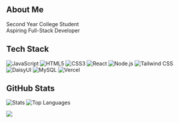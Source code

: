 ## About Me
Second Year College Student  
Aspiring Full-Stack Developer

## Tech Stack
![JavaScript](https://img.shields.io/badge/JavaScript-F7DF1E?style=flat&logo=javascript&logoColor=black)
![HTML5](https://img.shields.io/badge/HTML5-E34F26?style=flat&logo=html5&logoColor=white)
![CSS3](https://img.shields.io/badge/CSS3-1572B6?style=flat&logo=css3&logoColor=white)
![React](https://img.shields.io/badge/React-20232A?style=flat&logo=react&logoColor=61DAFB)
![Node.js](https://img.shields.io/badge/Node.js-6DA55F?style=flat&logo=node.js&logoColor=white)
![Tailwind CSS](https://img.shields.io/badge/Tailwind_CSS-38B2AC?style=flat&logo=tailwind-css&logoColor=white)
![DaisyUI](https://img.shields.io/badge/DaisyUI-F4D03F?style=flat&logo=daisyui&logoColor=black)
![MySQL](https://img.shields.io/badge/MySQL-4479A1?style=flat&logo=mysql&logoColor=white)
![Vercel](https://img.shields.io/badge/Vercel-000000?style=flat&logo=vercel&logoColor=white)

## GitHub Stats
![Stats](https://github-readme-stats.vercel.app/api?username=MarkMallari16&theme=transparent&hide_border=true&show_icons=true)
![Top Languages](https://github-readme-stats.vercel.app/api/top-langs/?username=MarkMallari16&theme=transparent&hide_border=true&layout=compact)

[![](https://visitcount.itsvg.in/api?id=MarkMallari16&icon=0&color=0)](https://visitcount.itsvg.in)





